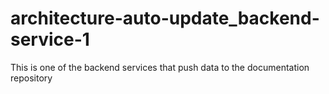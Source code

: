 # architecture-auto-update_backend-service-1
This is one of the backend services that push data to the documentation repository
